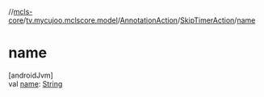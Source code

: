 //[mcls-core](../../../../index.md)/[tv.mycujoo.mclscore.model](../../index.md)/[AnnotationAction](../index.md)/[SkipTimerAction](index.md)/[name](name.md)

# name

[androidJvm]\
val [name](name.md): [String](https://kotlinlang.org/api/latest/jvm/stdlib/kotlin/-string/index.html)
